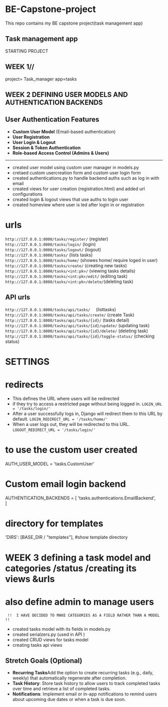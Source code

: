 # BE-Capstone-project
This repo contains my BE capstone project(task management app)
## Task management app 
STARTING PROJECT
## WEEK 1//
project= Task_manager
app=tasks
## WEEK 2  DEFINING USER MODELS AND AUTHENTICATION BACKENDS
##  User Authentication Features
- **Custom User Model** (Email-based authentication)
- **User Registration**
- **User Login & Logout**
- **Session & Token Authentication**
- **Role-based Access Control (Admins & Users)**
----------------------------------------------------------
- created user model using custom user manager in models.py
- cretaed custom usercreation form and custom user login form 
- created authentications.py to handle backend auths such as log in with email
- created views for user creation (registration.html) and added url configurations
- created login & logout views that use auths to login user
- created homeview  where user is led after login in or registration

# urls
`http://127.0.0.1:8000/tasks/register/`      (register)
`http://127.0.0.1:8000/tasks/login/`         (login)
`http://127.0.0.1:8000/tasks/logout/`        (logout)
`http://127.0.0.1:8000/tasks/`               (lists tasks)
`http://127.0.0.1:8000/tasks/home/`          (showes home/ require loged in user)
`http://127.0.0.1:8000/tasks/create/`        (creating new tasks)
`http://127.0.0.1:8000/tasks/<int:pk>/`      (viewing tasks details)
`http://127.0.0.1:8000/tasks/<int:pk>/edit/` (editing task)
`http://127.0.0.1:8000/tasks/<int:pk>/delete/`(deleting task)
## API urls
`http://127.0.0.1:8000/tasks/api/tasks/	 `                       (listtasks)
`http://127.0.0.1:8000/tasks/api/tasks/create/`  	             (create Task)
`http://127.0.0.1:8000/tasks/api/tasks/{id}/`                    (tasks detail)
`http://127.0.0.1:8000/tasks/api/tasks/{id}/update/`	         (updating task)
`http://127.0.0.1:8000/tasks/api/tasks/{id}/delete/`	         (deleting task)
`http://127.0.0.1:8000/tasks/api/tasks/{id}/toggle-status/`   (checking status)

# SETTINGS
# redirects 
- This defines the URL where users will be redirected 
- if they try to access a restricted page without being logged in.
`LOGIN_URL = '/tasks/login/'`
- After a user successfully logs in, Django will redirect them to this URL by default.
`LOGIN_REDIRECT_URL = '/tasks/home/' `
- When a user logs out, they will be redirected to this URL.
`LOGOUT_REDIRECT_URL = '/tasks/login/'`
# to use the custom user created
AUTH_USER_MODEL = 'tasks.CustomUser' 
# Custom email login backend
AUTHENTICATION_BACKENDS = [
    'tasks.authentications.EmailBackend',  
]
# directory for templates
'DIRS': [BASE_DIR / "templates"], #show template directory

# WEEK 3 defining a task model and categories /status /creating its views &urls
# also define admin to manage users
` !!  I HAVE DECIDED TO MAKE CATEGORIES AS A FIELD RATHER THAN A MODEL  !!`
- created tasks model with its fields in models.py
- created serialzers.py (used in API )
- created CRUD views for tasks model
- creating tasks api views

## Stretch Goals (Optional) ##
 - **Recurring Tasks**Add the option to create recurring tasks (e.g., daily, weekly) that automatically regenerate after completion.
 - **Task History**: Store task history to allow users to track completed tasks over time and retrieve a list of completed tasks.
 - **Notifications**: Implement email or in-app notifications to remind users about upcoming due dates or when a task is due soon.


